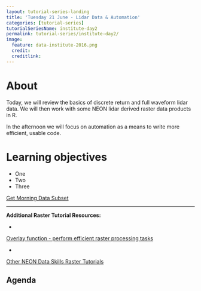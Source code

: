 ```yaml
---
layout: tutorial-series-landing
title: 'Tuesday 21 June - Lidar Data & Automation'
categories: [tutorial-series]
tutorialSeriesName: institute-day2
permalink: tutorial-series/institute-day2/
image:
  feature: data-institute-2016.png
  credit:
  creditlink:
---
```


# About
Today, we will review the basics of discrete return and full waveform lidar data.
We will then work with some NEON lidar derived raster data products in R.

In the afternoon we will focus on automation as a means to write more efficient,
usable code.

<div id="objectives" markdown="1">

# Learning objectives

* One
* Two
* Three

<a class="btn btn-success" href="#"> Get Morning Data Subset</a>

****

**Additional Raster Tutorial Resources:**

* <a href="http://neondataskills.org/R/Raster-Calculations-In-R/Overlay" target="_blank">
Overlay function - perform efficient raster processing tasks</a>
* <a href="http://neondataskills.org/raster/" target="_blank">
Other NEON Data Skills Raster Tutorials</a>
</div>




##  Agenda
